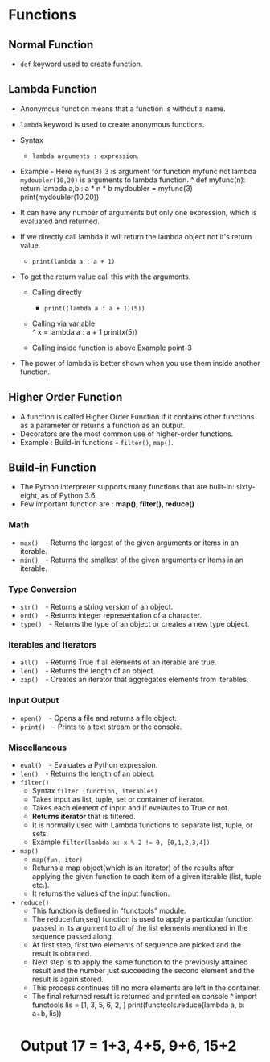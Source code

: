 # Functions

## Normal Function
- `def` keyword used to create function.

## Lambda Function
-  Anonymous function means that a function is without a name.
-  `lambda` keyword is used to create anonymous functions.
-  Syntax    
    - `lambda arguments : expression`.
-  Example - Here `myfun(3)` 3 is argument for function myfunc not lambda `mydoubler(10,20)` is arguments to lambda function.
^
    def myfunc(n):  
      return lambda a,b : a * n * b
    mydoubler = myfunc(3)
    print(mydoubler(10,20))
   
-  It can have any number of arguments but only one expression, which is evaluated and returned.
-  If we directly call lambda it will return the lambda object not it's return value.
   -  `print(lambda a : a + 1)`
-  To get the return value call this with the arguments.
   -  Calling directly
      -  `print((lambda a : a + 1)(5))`
   -  Calling via variable  
^
    x = lambda a : a + 1
    print(x(5))
    
   -  Calling inside function is above Example point-3
      
-  The power of lambda is better shown when you use them inside another function.

## Higher Order Function
-  A function is called Higher Order Function if it contains other functions as a parameter or returns a function as an output.
-  Decorators are the most common use of higher-order functions.
-  Example : Build-in functions - `filter()`, `map()`.

## Build-in Function
- The Python interpreter supports many functions that are built-in: sixty-eight, as of Python 3.6.
- Few important function are : **map(), filter(), reduce()**

### Math
  -  ```max()```&emsp;- Returns the largest of the given arguments or items in an iterable.
  -  ```min()```&emsp;- Returns the smallest of the given arguments or items in an iterable.  


### Type Conversion
  -  ```str()```&emsp;- Returns a string version of an object.
  -  ```ord()```&emsp;- Returns integer representation of a character.
  -  ```type()```&emsp;- Returns the type of an object or creates a new type object.  


### Iterables and Iterators
  -  ```all()```&emsp;- Returns True if all elements of an iterable are true.
  -  ```len()```&emsp;- Returns the length of an object.
  -  ```zip()```&emsp;- Creates an iterator that aggregates elements from iterables.


### Input Output
  -  ```open()```&emsp;- Opens a file and returns a file object.
  -  ```print()```&emsp;- Prints to a text stream or the console.


### Miscellaneous
  -  `eval()`&emsp;- Evaluates a Python expression.
  -  `len()`&emsp;- Returns the length of an object.
  -  `filter()`
     -  Syntax `filter (function, iterables)`
     -  Takes input as list, tuple, set or container of iterator.
     -  Takes each element of input and if evelautes to True or not.
     -  **Returns iterator** that is filtered.
     -  It is normally used with Lambda functions to separate list, tuple, or sets.
     -  Example `filter(lambda x: x % 2 != 0, [0,1,2,3,4])`
-  `map()`
   -  `map(fun, iter)`
   -  Returns a map object(which is an iterator) of the results after applying the given function to each item of a given iterable (list, tuple etc.).
   -  It returns the values of the input function.
-  `reduce()`
   -  This function is defined in “functools” module.
   -  The reduce(fun,seq) function is used to apply a particular function passed in its argument to all of the list elements mentioned in the sequence passed along.
   -  At first step, first two elements of sequence are picked and the result is obtained.
   -  Next step is to apply the same function to the previously attained result and the number just succeeding the second element and the result is again stored.
   -  This process continues till no more elements are left in the container.
   -  The final returned result is returned and printed on console
^
    import functools
    lis = [1, 3, 5, 6, 2, ]
    print(functools.reduce(lambda a, b: a+b, lis))
    # Output 17 = 1+3, 4+5, 9+6, 15+2
    
